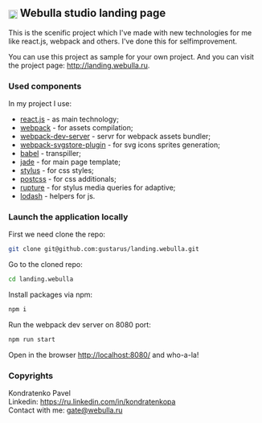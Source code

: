 ## <img src="http://webulla.ru/static/logo-60x60.png" width="18px" height="18px" style="vertical-align: middle;" /> Webulla studio landing page

This is the scenific project which I've made with new technologies for me like react.js, webpack and others. I've done this for selfimprovement. 

You can use this project as sample for your own project. And you can visit the project page: http://landing.webulla.ru.

### Used components
In my project I use:
* [react.js](https://facebook.github.io/react/) - as main technology;
* [webpack](https://webpack.github.io/) - for assets compilation;
* [webpack-dev-server](https://webpack.github.io/docs/webpack-dev-server.html) - servr for webpack assets bundler;
* [webpack-svgstore-plugin](https://www.npmjs.com/package/webpack-svgstore-plugin) - for svg icons sprites generation;
* [babel](https://babeljs.io/) - transpiller;
* [jade](http://jade-lang.com/) - for main page template;
* [stylus](http://stylus-lang.com/) - for css styles;
* [postcss](https://github.com/postcss/postcss) - for css additionals;
* [rupture](https://github.com/jescalan/rupture) - for stylus media queries for adaptive;
* [lodash](https://lodash.com/) - helpers for js.


### Launch the application locally
First we need clone the repo:
```bash
git clone git@github.com:gustarus/landing.webulla.git
```

Go to the cloned repo:
```bash
cd landing.webulla
```

Install packages via npm:
```bash
npm i
```

Run the webpack dev server on 8080 port:
```bash
npm run start
```

Open in the browser [http://localhost:8080/](http://localhost:8080/) and who-a-la!

### Copyrights
Kondratenko Pavel  
Linkedin: https://ru.linkedin.com/in/kondratenkopa  
Contact with me: gate@webulla.ru
